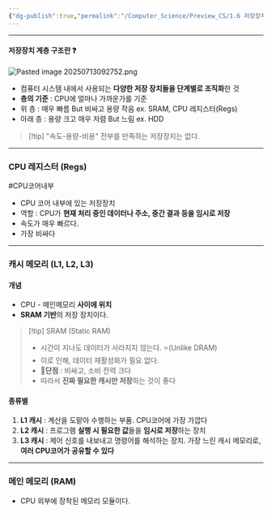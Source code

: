 ```yaml
---
{"dg-publish":true,"permalink":"/Computer_Science/Preview_CS/1.6 저장장치들은 계층 구조를 이룬다/","noteIcon":"","created":"2025-07-13T09:22:05.748+09:00","updated":"2025-07-15T14:24:42.774+09:00"}
---
```



--- 
#### 저장장치 계층 구조란 ❓
![Pasted image 20250713092752.png](/img/user/supporter/image/Pasted%20image%2020250713092752.png)
- 컴퓨터 시스템 내에서 사용되는 **다양한 저장 장치들을 단계별로 조직화**한 것 
- **층의 기준** : CPU에 얼마나 가까운가를 기준 
- 위 층 : 매우 빠름 But 비싸고 용량 작음 ex. SRAM, CPU 레지스터(Regs)
- 아래 층 : 용량 크고 매우 저렴 But 느림  ex. HDD 

>[!tip] "속도-용량-비용" 전부를 만족하는 저장장치는 없다. 

--- 
### CPU 레지스터 (Regs)
#CPU코어내부

- CPU 코어 내부에 있는 저장장치
- 역할 : CPU가 **현재 처리 중인 데이터나 주소, 중간 결과 등을 임시로 저장** 
- 속도가 매우 빠르다.
- 가장 비싸다 

--- 
### 캐시 메모리  (L1, L2, L3)

#### 개념 
- CPU - 메인메모리 **사이에 위치** 
- **SRAM 기반**의 저장 장치이다.

>[!tip] SRAM (Static RAM)
>- 시간이 지나도 데이터가 사라지지 않는다. ⭐(Unlike DRAM)
>- 이로 인해, 데이터 재활성화가 필요 없다. 
>- 💢**단점** : 비싸고, 소비 전력 크다 
>- 따라서 **진짜 필요한 캐시만 저장**하는 것이 좋다

#### 종류별 

1. **L1 캐시** : 계산을 도맡아 수행하는 부품. CPU코어에 가장 가깝다
2. **L2 캐시** : 프로그램 **실행 시 필요한 값**들을 **임시로 저장**하는 장치 
3. **L3 캐시** : 제어 신호를 내보내고 명령어를 해석하는 장치. 가장 느린 캐시 메모리로, **여러 CPU코어가 공유할 수 있다**

--- 
### 메인 메모리 (RAM)
- CPU 외부에 장착된 메모리 모듈이다.

